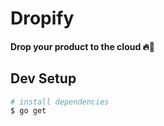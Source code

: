# Dropify
#### Drop your product to the cloud 🔥🚀

## Dev Setup

```bash
# install dependencies
$ go get
```
